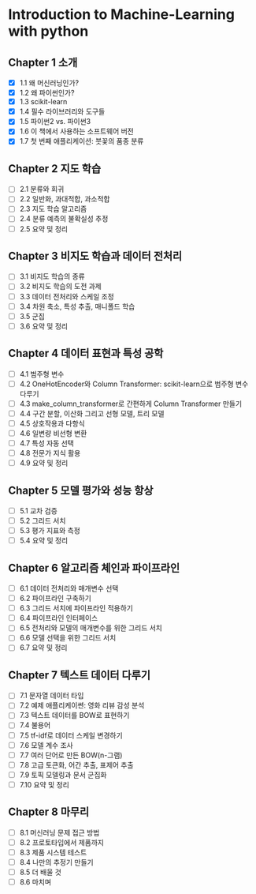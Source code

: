 # Introduction to Machine-Learning with python
## Chapter 1 소개
- [X] 1.1 왜 머신러닝인가?
- [X] 1.2 왜 파이썬인가?
- [X] 1.3 scikit-learn
- [X] 1.4 필수 라이브러리와 도구들
- [X] 1.5 파이썬2 vs. 파이썬3
- [X] 1.6 이 책에서 사용하는 소프트웨어 버전
- [X] 1.7 첫 번째 애플리케이션: 붓꽃의 품종 분류
## Chapter 2 지도 학습
- [ ] 2.1 분류와 회귀
- [ ] 2.2 일반화, 과대적합, 과소적합
- [ ] 2.3 지도 학습 알고리즘
- [ ] 2.4 분류 예측의 불확실성 추정
- [ ] 2.5 요약 및 정리
## Chapter 3 비지도 학습과 데이터 전처리
- [ ] 3.1 비지도 학습의 종류
- [ ] 3.2 비지도 학습의 도전 과제
- [ ] 3.3 데이터 전처리와 스케일 조정
- [ ] 3.4 차원 축소, 특성 추출, 매니폴드 학습
- [ ] 3.5 군집
- [ ] 3.6 요약 및 정리
## Chapter 4 데이터 표현과 특성 공학
- [ ] 4.1 범주형 변수
- [ ] 4.2 OneHotEncoder와 Column Transformer: scikit-learn으로 범주형 변수 다루기
- [ ] 4.3 make_column_transformer로 간편하게 Column Transformer 만들기
- [ ] 4.4 구간 분할, 이산화 그리고 선형 모델, 트리 모델
- [ ] 4.5 상호작용과 다항식
- [ ] 4.6 일변량 비선형 변환
- [ ] 4.7 특성 자동 선택
- [ ] 4.8 전문가 지식 활용
- [ ] 4.9 요약 및 정리
## Chapter 5 모델 평가와 성능 항상
- [ ] 5.1 교차 검증
- [ ] 5.2 그리드 서치
- [ ] 5.3 평가 지표와 측정
- [ ] 5.4 요약 및 정리
## Chapter 6 알고리즘 체인과 파이프라인
- [ ] 6.1 데이터 전처리와 매개변수 선택
- [ ] 6.2 파이프라인 구축하기
- [ ] 6.3 그리드 서치에 파이프라인 적용하기
- [ ] 6.4 파이프라인 인터페이스
- [ ] 6.5 전처리와 모델의 매개변수를 위한 그리드 서치
- [ ] 6.6 모델 선택을 위한 그리드 서치
- [ ] 6.7 요약 및 정리
## Chapter 7 텍스트 데이터 다루기
- [ ] 7.1 문자열 데이터 타입
- [ ] 7.2 예제 애플리케이쎤: 영화 리뷰 감성 분석
- [ ] 7.3 텍스트 데이터를 BOW로 표현하기
- [ ] 7.4 불용어
- [ ] 7.5 tf-idf로 데이터 스케일 변경하기
- [ ] 7.6 모델 계수 조사
- [ ] 7.7 여러 단어로 만든 BOW(n-그램)
- [ ] 7.8 고급 토큰화, 어간 추출, 표제어 추출
- [ ] 7.9 토픽 모델링과 문서 군집화
- [ ] 7.10 요약 및 정리
## Chapter 8 마무리
- [ ] 8.1 머신러닝 문제 접근 방법
- [ ] 8.2 프로토타입에서 제품까지
- [ ] 8.3 제품 시스템 테스트
- [ ] 8.4 나만의 추정기 만들기
- [ ] 8.5 더 배울 것
- [ ] 8.6 마치며
